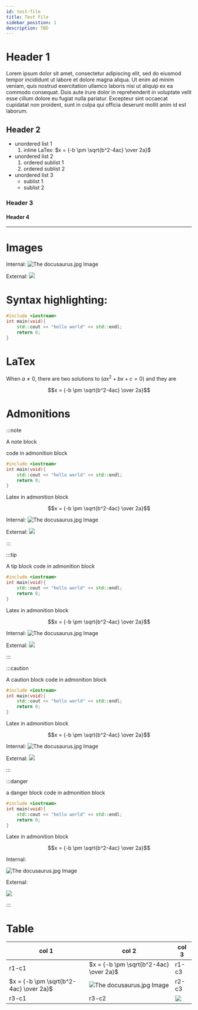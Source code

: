 ```yaml
---
id: test-file
title: Test File
sidebar_position: 1
description: TBD
---
```


# Header 1

Lorem ipsum dolor sit amet, consectetur adipiscing elit, sed do eiusmod tempor incididunt ut labore et dolore magna aliqua. Ut enim ad minim veniam, quis nostrud exercitation ullamco laboris nisi ut aliquip ex ea commodo consequat. Duis aute irure dolor in reprehenderit in voluptate velit esse cillum dolore eu fugiat nulla pariatur. Excepteur sint occaecat cupidatat non proident, sunt in culpa qui officia deserunt mollit anim id est laborum.

## Header 2

- unordered list 1
  1.  inline LaTex: $x = {-b \pm \sqrt{b^2-4ac} \over 2a}$
- unordered list 2
  1.  ordered sublist 1
  1.  ordered sublist 2
- unordered list 3
  - sublist 1
  - sublist 2

### Header 3

#### Header 4

---

# Images

Internal:
![The docusaurus.jpg Image](../../static/img/docusaurus.png)

External:
![](https://seneca-ictoer.github.io/OERResources/OERTemplate/docusaurus.png)

# Syntax highlighting:

```c++
#include <iostream>
int main(void){
	std::cout << "hello world" << std::endl;
	return 0;
}
```

# LaTex

When $a \ne 0$, there are two solutions to $(ax^2 + bx + c = 0)$ and they are

$$x = {-b \pm \sqrt{b^2-4ac} \over 2a}$$

# Admonitions

:::note

A note block

code in admonition block

```c++
#include <iostream>
int main(void){
	std::cout << "hello world" << std::endl;
	return 0;
}
```

Latex in admonition block

$$x = {-b \pm \sqrt{b^2-4ac} \over 2a}$$

Internal:
![The docusaurus.jpg Image](../../static/img/docusaurus.png)

External:
![](https://seneca-ictoer.github.io/OERResources/OERTemplate/docusaurus.png)

:::

:::tip

A tip block
code in admonition block

```c++
#include <iostream>
int main(void){
	std::cout << "hello world" << std::endl;
	return 0;
}
```

Latex in admonition block

$$x = {-b \pm \sqrt{b^2-4ac} \over 2a}$$

Internal:
![The docusaurus.jpg Image](../../static/img/docusaurus.png)

External:
![](https://seneca-ictoer.github.io/OERResources/OERTemplate/docusaurus.png)

:::

:::caution

A caution block
code in admonition block

```c++
#include <iostream>
int main(void){
	std::cout << "hello world" << std::endl;
	return 0;
}
```

Latex in admonition block

$$x = {-b \pm \sqrt{b^2-4ac} \over 2a}$$

Internal:
![The docusaurus.jpg Image](../../static/img/docusaurus.png)

External:
![](https://seneca-ictoer.github.io/OERResources/OERTemplate/docusaurus.png)

:::

:::danger

a danger block
code in admonition block

```c++
#include <iostream>
int main(void){
	std::cout << "hello world" << std::endl;
	return 0;
}
```

Latex in admonition block

$$x = {-b \pm \sqrt{b^2-4ac} \over 2a}$$

Internal:

![The docusaurus.jpg Image](../../static/img/docusaurus.png)

External:

![](https://seneca-ictoer.github.io/OERResources/OERTemplate/docusaurus.png)

:::

# Table

| col 1 | col 2                                                        | col 3                                                                        |
| ----- | ------------------------------------------------------------ | ---------------------------------------------------------------------------- |
| r1-c1 | $x = {-b \pm \sqrt{b^2-4ac} \over 2a}$                                                        | r1-c3                                                                        |
| $x = {-b \pm \sqrt{b^2-4ac} \over 2a}$ | ![The docusaurus.jpg Image](../../static/img/docusaurus.png) | r2-c3                                                                        |
| r3-c1 | r3-c2                                                        | ![](https://seneca-ictoer.github.io/OERResources/OERTemplate/docusaurus.png) |
